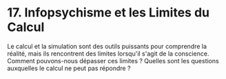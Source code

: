 # 17. Infopsychisme et les Limites du Calcul

Le calcul et la simulation sont des outils puissants pour comprendre la réalité, mais ils rencontrent des limites lorsqu'il s'agit de la conscience. Comment pouvons-nous dépasser ces limites ? Quelles sont les questions auxquelles le calcul ne peut pas répondre ?

